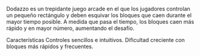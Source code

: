 Dodazzo es un trepidante juego arcade en el que los jugadores controlan un pequeño rectángulo y deben esquivar los bloques que caen durante el mayor tiempo posible. A medida que pasa el tiempo, los bloques caen más rápido y en mayor número, aumentando el desafío.

Características
Controles sencillos e intuitivos.
Dificultad creciente con bloques más rápidos y frecuentes.

